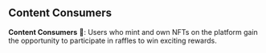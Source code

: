 ## Content Consumers

**Content Consumers** 📱: Users who mint and own NFTs on the platform gain the opportunity to participate in raffles to win exciting rewards. 
